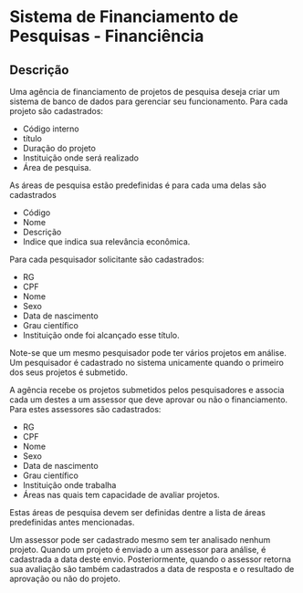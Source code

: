 # Sistema de Financiamento de Pesquisas - Financiência
## Descrição
Uma agência de financiamento de projetos de pesquisa deseja criar um sistema de banco de dados para gerenciar seu funcionamento. Para cada projeto são cadastrados: 
- Código interno 
- título
- Duração do projeto 
- Instituição onde será realizado
- Área de pesquisa. 

As áreas de pesquisa estão predefinidas é para cada uma delas são cadastrados 
- Código 
- Nome 
- Descrição 
- Indice que indica sua relevância econômica. 

Para cada pesquisador solicitante são cadastrados: 
- RG 
- CPF 
- Nome 
- Sexo 
- Data de nascimento 
- Grau científico
- Instituição onde foi alcançado esse título. 

Note-se que um mesmo pesquisador pode ter vários projetos em análise. Um pesquisador é cadastrado no sistema unicamente quando o primeiro dos seus projetos é submetido.

A agência recebe os projetos submetidos pelos pesquisadores e associa cada um destes a um assessor que deve aprovar ou não o financiamento. Para estes assessores são cadastrados: 
- RG 
- CPF 
- Nome 
- Sexo 
- Data de nascimento 
- Grau científico 
- Instituição onde trabalha
- Áreas nas quais tem capacidade de avaliar projetos. 

Estas áreas de pesquisa devem ser definidas dentre a lista de áreas predefinidas antes mencionadas.

Um assessor pode ser cadastrado mesmo sem ter analisado nenhum projeto. Quando um projeto é enviado a um assessor para análise, é cadastrada a data deste envio. Posteriormente, quando o assessor retorna sua avaliação são também cadastrados a data de resposta e o resultado de aprovação ou não do projeto.
